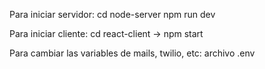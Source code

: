 Para iniciar servidor: cd node-server npm run dev

Para iniciar cliente: cd react-client -> npm start

Para cambiar las variables de mails, twilio, etc: archivo .env
